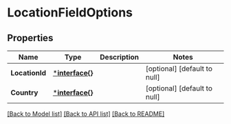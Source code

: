 # LocationFieldOptions

## Properties
Name | Type | Description | Notes
------------ | ------------- | ------------- | -------------
**LocationId** | [***interface{}**](interface{}.md) |  | [optional] [default to null]
**Country** | [***interface{}**](interface{}.md) |  | [optional] [default to null]

[[Back to Model list]](../README.md#documentation-for-models) [[Back to API list]](../README.md#documentation-for-api-endpoints) [[Back to README]](../README.md)


